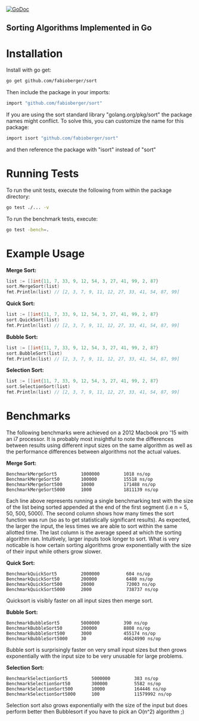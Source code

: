 [![GoDoc](http://godoc.org/github.com/fabioberger/sort?status.svg)](https://godoc.org/github.com/fabioberger/sort)

Sorting Algorithms Implemented in Go
-----------------------------------------------

# Installation

Install with go get:

```bash
go get github.com/fabioberger/sort
```

Then include the package in your imports:

```bash
import "github.com/fabioberger/sort"
```

If you are using the sort standard library "golang.org/pkg/sort" the package names might conflict. To solve this, you can customize the name for this package:

```bash
import isort "github.com/fabioberger/sort"
```

and then reference the package with "isort" instead of "sort"

# Running Tests

To run the unit tests, execute the following from within the package directory:

```bash
go test ./... -v
```

To run the benchmark tests, execute:

```bash
go test -bench=.
```

# Example Usage

**Merge Sort:**

```go
list := []int{11, 7, 33, 9, 12, 54, 3, 27, 41, 99, 2, 87}
sort.MergeSort(list)
fmt.Println(list) // [2, 3, 7, 9, 11, 12, 27, 33, 41, 54, 87, 99]
```

**Quick Sort:**

```go
list := []int{11, 7, 33, 9, 12, 54, 3, 27, 41, 99, 2, 87}
sort.QuickSort(list)
fmt.Println(list) // [2, 3, 7, 9, 11, 12, 27, 33, 41, 54, 87, 99]
```

**Bubble Sort:**

```go
list := []int{11, 7, 33, 9, 12, 54, 3, 27, 41, 99, 2, 87}
sort.BubbleSort(list)
fmt.Println(list) // [2, 3, 7, 9, 11, 12, 27, 33, 41, 54, 87, 99]
```

**Selection Sort:**

```go
list := []int{11, 7, 33, 9, 12, 54, 3, 27, 41, 99, 2, 87}
sort.SelectionSort(list)
fmt.Println(list) // [2, 3, 7, 9, 11, 12, 27, 33, 41, 54, 87, 99]
```

# Benchmarks

The following benchmarks were achieved on a 2012 Macbook pro '15 with an i7 processor. It is probably most insightful to note the differences between results using different input sizes on the same algorithm as well as the performance differences between algorithms not the actual values.

**Merge Sort:**

```
BenchmarkMergeSort5	 		1000000	      	1018 ns/op
BenchmarkMergeSort50	   	100000	     	15518 ns/op
BenchmarkMergeSort500	   	10000	    	171488 ns/op
BenchmarkMergeSort5000	    1000	   		1811139 ns/op
```
Each line above represents running a single benchmarking test with the size of the list being sorted appended at the end of the first segment (i.e n = 5, 50, 500, 5000). The second column shows how many times the sort function was run (so as to get statistically significant results). As expected, the larger the input, the less times we are able to sort within the same allotted time. The last column is the average speed at which the sorting algorithm ran. Intuitively, larger inputs took longer to sort. What is very noticable is how certain sorting algorithms grow exponentially with the size of their input while others grow slower.

**Quick Sort:**

```
BenchmarkQuickSort5	 		2000000	      	 604 ns/op
BenchmarkQuickSort50	  	200000	      	 6480 ns/op
BenchmarkQuickSort500	   	20000	     	 72003 ns/op
BenchmarkQuickSort5000	    2000	    	 738737 ns/op
```
Quicksort is visibly faster on all input sizes then merge sort.

**Bubble Sort:**

```
BenchmarkBubbleSort5	 	5000000	       	390 ns/op
BenchmarkBubbleSort50	  	200000	      	8808 ns/op
BenchmarkBubbleSort500	    3000	    	455174 ns/op
BenchmarkBubbleSort5000	    30	  			46624990 ns/op
```

Bubble sort is surprisingly faster on very small input sizes but then grows exponentially with the input size to be very unusable for large problems.

**Selection Sort:**

```
BenchmarkSelectionSort5	 		5000000	       	383 ns/op
BenchmarkSelectionSort50	  	300000	      	5582 ns/op
BenchmarkSelectionSort500	   	10000	    	164446 ns/op
BenchmarkSelectionSort5000	    100	  			11579992 ns/op
```

Selection sort also grows exponentially with the size of the input but does perform better then Bubblesort if you have to pick an O(n^2) algorithm ;)